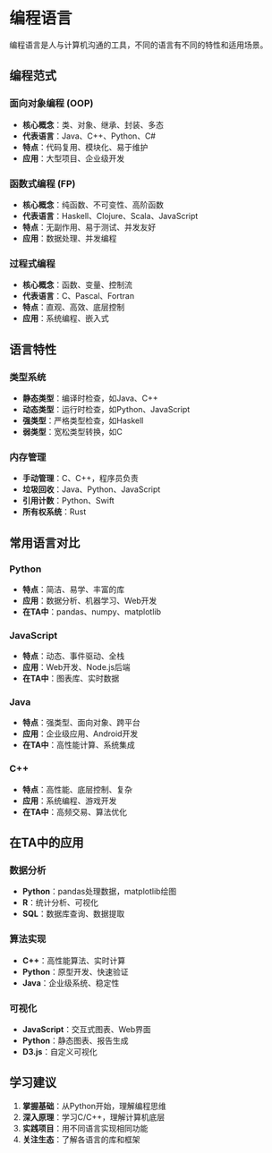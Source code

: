 # 编程语言

编程语言是人与计算机沟通的工具，不同的语言有不同的特性和适用场景。

## 编程范式

### 面向对象编程 (OOP)
- **核心概念**：类、对象、继承、封装、多态
- **代表语言**：Java、C++、Python、C#
- **特点**：代码复用、模块化、易于维护
- **应用**：大型项目、企业级开发

### 函数式编程 (FP)
- **核心概念**：纯函数、不可变性、高阶函数
- **代表语言**：Haskell、Clojure、Scala、JavaScript
- **特点**：无副作用、易于测试、并发友好
- **应用**：数据处理、并发编程

### 过程式编程
- **核心概念**：函数、变量、控制流
- **代表语言**：C、Pascal、Fortran
- **特点**：直观、高效、底层控制
- **应用**：系统编程、嵌入式

## 语言特性

### 类型系统
- **静态类型**：编译时检查，如Java、C++
- **动态类型**：运行时检查，如Python、JavaScript
- **强类型**：严格类型检查，如Haskell
- **弱类型**：宽松类型转换，如C

### 内存管理
- **手动管理**：C、C++，程序员负责
- **垃圾回收**：Java、Python、JavaScript
- **引用计数**：Python、Swift
- **所有权系统**：Rust

## 常用语言对比

### Python
- **特点**：简洁、易学、丰富的库
- **应用**：数据分析、机器学习、Web开发
- **在TA中**：pandas、numpy、matplotlib

### JavaScript
- **特点**：动态、事件驱动、全栈
- **应用**：Web开发、Node.js后端
- **在TA中**：图表库、实时数据

### Java
- **特点**：强类型、面向对象、跨平台
- **应用**：企业级应用、Android开发
- **在TA中**：高性能计算、系统集成

### C++
- **特点**：高性能、底层控制、复杂
- **应用**：系统编程、游戏开发
- **在TA中**：高频交易、算法优化

## 在TA中的应用

### 数据分析
- **Python**：pandas处理数据，matplotlib绘图
- **R**：统计分析、可视化
- **SQL**：数据库查询、数据提取

### 算法实现
- **C++**：高性能算法、实时计算
- **Python**：原型开发、快速验证
- **Java**：企业级系统、稳定性

### 可视化
- **JavaScript**：交互式图表、Web界面
- **Python**：静态图表、报告生成
- **D3.js**：自定义可视化

## 学习建议

1. **掌握基础**：从Python开始，理解编程思维
2. **深入原理**：学习C/C++，理解计算机底层
3. **实践项目**：用不同语言实现相同功能
4. **关注生态**：了解各语言的库和框架 